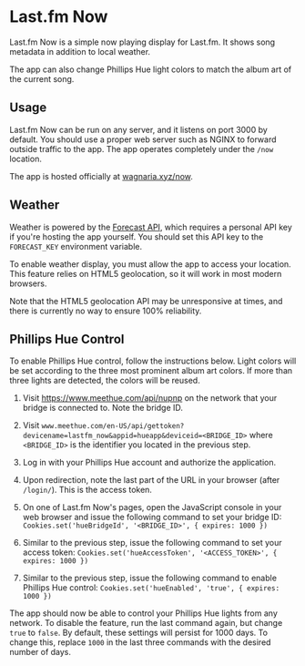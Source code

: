# Last.fm Now

Last.fm Now is a simple now playing display for Last.fm. It shows song metadata
in addition to local weather.

The app can also change Phillips Hue light colors to match the album art of the
current song.

## Usage

Last.fm Now can be run on any server, and it listens on port 3000 by default.
You should use a proper web server such as NGINX to forward outside traffic to
the app. The app operates completely under the `/now` location.

The app is hosted officially at [wagnaria.xyz/now](https://wagnaria.xyz/now).

## Weather

Weather is powered by the [Forecast API](https://developer.forecast.io/),
which requires a personal API key if you're hosting the app yourself. You
should set this API key to the `FORECAST_KEY` environment variable.

To enable weather display, you must allow the app to access your location. This
feature relies on HTML5 geolocation, so it will work in most modern browsers.

Note that the HTML5 geolocation API may be unresponsive at times, and there is
currently no way to ensure 100% reliability.

## Phillips Hue Control

To enable Phillips Hue control, follow the instructions below. Light colors
will be set according to the three most prominent album art colors. If more
than three lights are detected, the colors will be reused.

1. Visit https://www.meethue.com/api/nupnp on the network that your bridge is
   connected to. Note the bridge ID.

2. Visit `www.meethue.com/en-US/api/gettoken?devicename=lastfm_now&appid=hueapp&deviceid=<BRIDGE_ID>`
   where `<BRIDGE_ID>` is the identifier you located in the previous step.

3. Log in with your Phillips Hue account and authorize the application.

4. Upon redirection, note the last part of the URL in your browser (after
   `/login/`). This is the access token.

5. On one of Last.fm Now's pages, open the JavaScript console in your web
   browser and issue the following command to set your bridge ID:
   `Cookies.set('hueBridgeId', '<BRIDGE_ID>', { expires: 1000 })`

6. Similar to the previous step, issue the following command to set your access
   token: `Cookies.set('hueAccessToken', '<ACCESS_TOKEN>', { expires: 1000 })`

7. Similar to the previous step, issue the following command to enable Phillips
   Hue control: `Cookies.set('hueEnabled', 'true', { expires: 1000 })`

The app should now be able to control your Phillips Hue lights from any
network. To disable the feature, run the last command again, but change `true`
to `false`. By default, these settings will persist for 1000 days. To change
this, replace `1000` in the last three commands with the desired number of
days.

